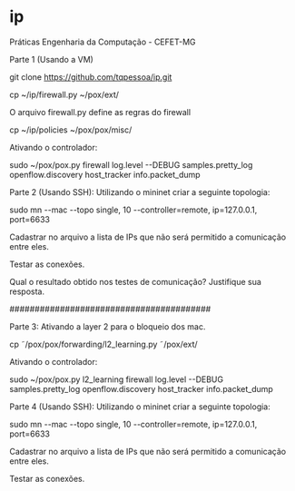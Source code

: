 # ip
Práticas Engenharia da Computação - CEFET-MG

Parte 1 (Usando a VM)

git clone https://github.com/tqpessoa/ip.git

cp ~/ip/firewall.py ~/pox/ext/ 

O arquivo firewall.py define as regras do firewall

cp ~/ip/policies ~/pox/pox/misc/ 


Ativando o controlador:

sudo ~/pox/pox.py firewall log.level --DEBUG samples.pretty_log openflow.discovery host_tracker info.packet_dump

Parte 2 (Usando SSH): Utilizando o mininet criar a seguinte topologia:

sudo mn --mac --topo single, 10 --controller=remote, ip=127.0.0.1, port=6633

Cadastrar no arquivo a lista de IPs que não será permitido a comunicação entre eles.

Testar as conexões.

Qual o resultado obtido nos testes de comunicação? Justifique sua resposta.



########################################




Parte 3: Ativando a layer 2 para o bloqueio dos mac.

cp ˜/pox/pox/forwarding/l2_learning.py  ˜/pox/ext/

Ativando o controlador:

sudo ~/pox/pox.py l2_learning firewall log.level --DEBUG samples.pretty_log openflow.discovery host_tracker info.packet_dump

Parte 4 (Usando SSH): Utilizando o mininet criar a seguinte topologia:

sudo mn --mac --topo single, 10 --controller=remote, ip=127.0.0.1, port=6633

Cadastrar no arquivo a lista de IPs que não será permitido a comunicação entre eles.

Testar as conexões.
